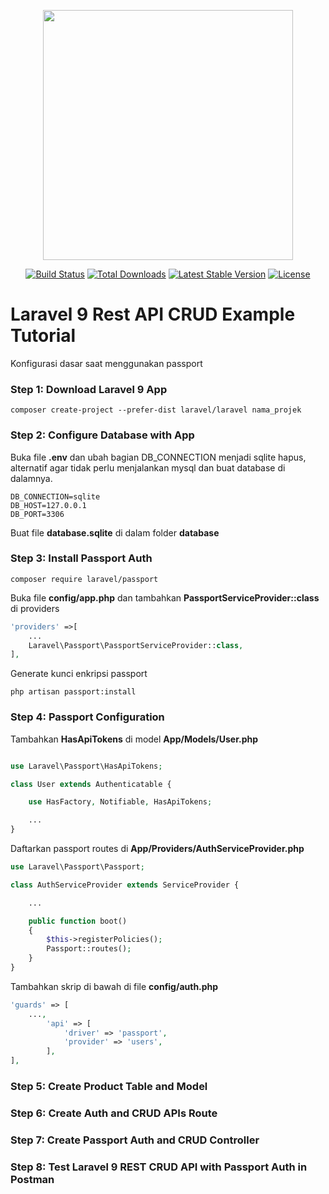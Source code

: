 <p align="center"><a href="https://laravel.com" target="_blank"><img src="https://raw.githubusercontent.com/laravel/art/master/logo-lockup/5%20SVG/2%20CMYK/1%20Full%20Color/laravel-logolockup-cmyk-red.svg" width="400"></a></p>

<p align="center">
<a href="https://travis-ci.org/laravel/framework"><img src="https://travis-ci.org/laravel/framework.svg" alt="Build Status"></a>
<a href="https://packagist.org/packages/laravel/framework"><img src="https://img.shields.io/packagist/dt/laravel/framework" alt="Total Downloads"></a>
<a href="https://packagist.org/packages/laravel/framework"><img src="https://img.shields.io/packagist/v/laravel/framework" alt="Latest Stable Version"></a>
<a href="https://packagist.org/packages/laravel/framework"><img src="https://img.shields.io/packagist/l/laravel/framework" alt="License"></a>
</p>

# Laravel 9 Rest API CRUD Example Tutorial

Konfigurasi dasar saat menggunakan passport

### Step 1: Download Laravel 9 App

`composer create-project --prefer-dist laravel/laravel nama_projek`

### Step 2: Configure Database with App

Buka file **.env** dan ubah bagian DB_CONNECTION menjadi sqlite hapus, alternatif agar tidak perlu menjalankan mysql dan buat database di dalamnya.

```
DB_CONNECTION=sqlite 
DB_HOST=127.0.0.1 
DB_PORT=3306
```

Buat file **database.sqlite** di dalam folder **database**

### Step 3: Install Passport Auth

`composer require laravel/passport`

Buka file **config/app.php** dan tambahkan **PassportServiceProvider::class** di providers

```php
'providers' =>[
    ...
    Laravel\Passport\PassportServiceProvider::class,
],
```

Generate kunci enkripsi passport

`php artisan passport:install`

### Step 4: Passport Configuration

Tambahkan **HasApiTokens** di model **App/Models/User.php**

```php

use Laravel\Passport\HasApiTokens;

class User extends Authenticatable {

    use HasFactory, Notifiable, HasApiTokens;

    ...
}
```

Daftarkan passport routes di **App/Providers/AuthServiceProvider.php**

```php
use Laravel\Passport\Passport;

class AuthServiceProvider extends ServiceProvider {

    ...

    public function boot()
    {
        $this->registerPolicies();
        Passport::routes();
    }
}
```

Tambahkan skrip di bawah di file **config/auth.php**

```php
'guards' => [
    ..., 
        'api' => [ 
            'driver' => 'passport', 
            'provider' => 'users', 
        ],
],
```

### Step 5: Create Product Table and Model
### Step 6: Create Auth and CRUD APIs Route
### Step 7: Create Passport Auth and CRUD Controller
### Step 8: Test Laravel 9 REST CRUD API with Passport Auth in Postman